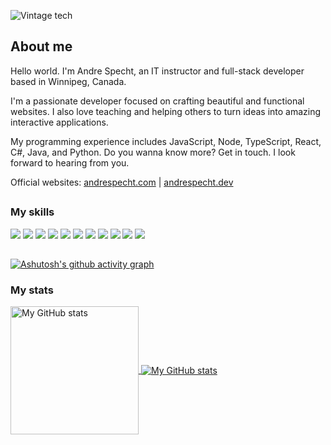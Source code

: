 ![Vintage tech](assets/vintage.jpg "Vintage tech")

## About me

Hello world. I'm Andre Specht, an IT instructor and full-stack developer based
in Winnipeg, Canada.

I'm a passionate developer focused on crafting beautiful and functional 
websites. I also love teaching and helping others to turn ideas into amazing 
interactive applications.

My programming experience includes JavaScript, Node, TypeScript, React,
C#, Java, and Python. Do you wanna know more? Get in touch. I look forward to
hearing from you.

Official websites: <a href="https://andrespecht.com/" target="_blank">andrespecht.com</a> | <a href="https://andrespecht.dev/" target="_blank">andrespecht.dev</a>

##

### My skills

![](https://img.shields.io/badge/code-javascript-informational?style=for-the-badge&logo=javascript&logoColor=white&color=26bde6)
![](https://img.shields.io/badge/code-node-informational?style=for-the-badge&logo=javascript&logoColor=white&color=26bde6)
![](https://img.shields.io/badge/code-typescript-informational?style=for-the-badge&logo=typescript&logoColor=white&color=26bde6)
![](https://img.shields.io/badge/code-react-informational?style=for-the-badge&logo=react&logoColor=white&color=26bde6)
![](https://img.shields.io/badge/code-c%23-informational?style=for-the-badge&logo=csharp&logoColor=white&color=26bde6)
![](https://img.shields.io/badge/code-java-informational?style=for-the-badge&logo=java&logoColor=white&color=26bde6)
![](https://img.shields.io/badge/code-python-informational?style=for-the-badge&logo=python&logoColor=white&color=26bde6)
![](https://img.shields.io/badge/web-html-informational?style=for-the-badge&logo=html5&logoColor=white&color=26bde6)
![](https://img.shields.io/badge/web-css-informational?style=for-the-badge&logo=css3&logoColor=white&color=26bde6)
![](https://img.shields.io/badge/db-mysql-informational?style=for-the-badge&logo=mysql&logoColor=white&color=26bde6)
![](https://img.shields.io/badge/db-firebase-informational?style=for-the-badge&logo=firebase&logoColor=white&color=26bde6)

##

[![Ashutosh's github activity graph](https://github-readme-activity-graph.cyclic.app/graph?username=mrspecht&theme=react-dark&hide_border=true)](https://github.com/ashutosh00710/github-readme-activity-graph)

### My stats

<a href="https://github.com/mrspecht">
  <img height="205px" align="center" src="https://github-readme-stats.vercel.app/api?username=mrspecht&theme=vue&show_icons=true" alt="My GitHub stats" />
</a>
<a href="https://github.com/mrspecht">
  <img align="center" src="https://github-readme-stats.vercel.app/api/top-langs/?username=andrespecht&theme=vue&hide=Ruby&show_icons=true&langs_count=3" alt="My 
  GitHub stats"/>
</a>